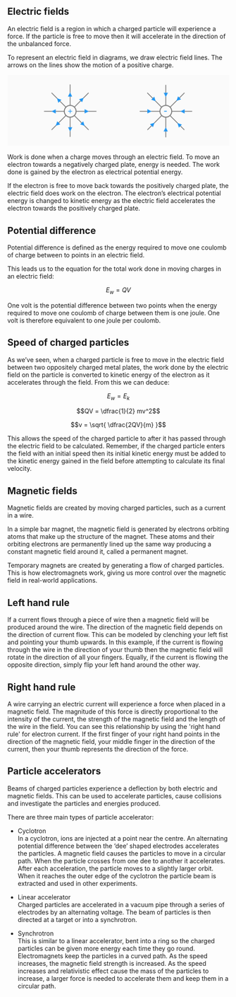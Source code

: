 ## Electric fields

An electric field is a region in which a charged particle will experience a force. If the particle is free to move then it will accelerate in the direction of the unbalanced force.

To represent an electric field in diagrams, we draw electric field lines. The arrows on the lines show the motion of a positive charge.

![Electric field diagrams](electric_fields.svg)

Work is done when a charge moves through an electric field. To move an electron towards a negatively charged plate, energy is needed. The work done is gained by the electron as electrical potential energy.

If the electron is free to move back towards the positively charged plate, the electric field does work on the electron. The electron’s electrical potential energy is changed to kinetic energy as the electric field accelerates the electron towards the positively charged plate.

## Potential difference

Potential difference is defined as the energy required to move one coulomb of charge between to points in an electric field.

This leads us to the equation for the total work done in moving charges in an electric field:

$$E_w = QV$$

One volt is the potential difference between two points when the energy required to move one coulomb of charge between them is one joule. One volt is therefore equivalent to one joule per coulomb.

<!--$$V = JC^{-1}$$-->

## Speed of charged particles

As we’ve seen, when a charged particle is free to move in the electric field between two oppositely charged metal plates, the work done by the electric field on the particle is converted to kinetic energy of the electron as it accelerates through the field. From this we can deduce:

$$E_w = E_k$$

$$QV = \dfrac{1}{2} mv^2$$

$$v = \sqrt{ \dfrac{2QV}{m} }$$

This allows the speed of the charged particle to after it has passed through the electric field to be calculated. Remember, if the charged particle enters the field with an initial speed then its initial kinetic energy must be added to the kinetic energy gained in the field before attempting to calculate its final velocity.

## Magnetic fields

Magnetic fields are created by moving charged particles, such as a current in a wire.

In a simple bar magnet, the magnetic field is generated by electrons orbiting atoms that make up the structure of the magnet. These atoms and their orbiting electrons are permanently lined up the same way producing a constant magnetic field around it, called a permanent magnet.

Temporary magnets are created by generating a flow of charged particles. This is how electromagnets work, giving us more control over the magnetic field in real-world applications.

## Left hand rule

If a current flows through a piece of wire then a magnetic field will be produced around the wire. The direction of the magnetic field depends on the direction of current flow. This can be modeled by clenching your left fist and pointing your thumb upwards. In this example, if the current is flowing through the wire in the direction of your thumb then the magnetic field will rotate in the direction of all your fingers. Equally, if the current is flowing the opposite direction, simply flip your left hand around the other way.

<!--Insert diagram of left hand rule-->

## Right hand rule

A wire carrying an electric current will experience a force when placed in a magnetic field. The magnitude of this force is directly proportional to the intensity of the current, the strength of the magnetic field and the length of the wire in the field. You can see this relationship by using the 'right hand rule' for electron current. If the first finger of your right hand points in the direction of the magnetic field, your middle finger in the direction of the current, then your thumb represents the direction of the force.

<!--Insert diagram of right hand rule-->

## Particle accelerators

Beams of charged particles experience a deflection by both electric and magnetic fields. This can be used to accelerate particles, cause collisions and investigate the particles and energies produced.

There are three main types of particle accelerator:

- Cyclotron <br>
  In a cyclotron, ions are injected at a point near the centre. An alternating potential difference between the ‘dee’ shaped electrodes accelerates the particles. A magnetic field causes the particles to move in a circular path. When the particle crosses from one dee to another it accelerates. After each acceleration, the particle moves to a slightly larger orbit. When it reaches the outer edge of the cyclotron the particle beam is extracted and used in other experiments.

- Linear accelerator <br>
  Charged particles are accelerated in a vacuum pipe through a series of electrodes by an alternating voltage. The beam of particles is then directed at a target or into a synchrotron.

- Synchrotron <br>
  This is similar to a linear accelerator, bent into a ring so the charged particles can be given more energy each time they go round. Electromagnets keep the particles in a curved path. As the speed increases, the magnetic field strength is increased. As the speed increases and relativistic effect cause the mass of the particles to increase, a larger force is needed to accelerate them and keep them in a circular path.
